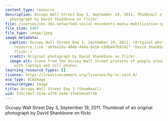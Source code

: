 ```yaml
---
content_type: resource
description: Occupy Wall Street Day 3, September 19, 2011. Thumbnail of an original
  photograph by David Shankbone on flickr.
file: /courses/cms-361-networked-social-movements-media-mobilization-spring-2014/535c19ef553aa370244e1fee56e45730_cms-361s14-th.jpg
file_size: 5487
file_type: image/jpeg
image_metadata:
  caption: Occupy Wall Street Day 3, September 19, 2011. (Original photograph by {{%
    resource_link "abfee2da-484b-404a-8e18-c99b447b9142" "David Shankbone" %}} on
    flickr.)
  credit: Original photograph by David Shankbone on flickr.
  image-alt: Scene from the Occupy Wall Street protests of people around a table covered
    with laptops and cell phones.
learning_resource_types: []
license: https://creativecommons.org/licenses/by-nc-sa/4.0/
ocw_type: OCWImage
resourcetype: Image
title: Occupy Wall Street Day 3 (thumbnail)
uid: 535c19ef-553a-a370-244e-1fee56e45730
---
```

Occupy Wall Street Day 3, September 19, 2011. Thumbnail of an original photograph by David Shankbone on flickr.